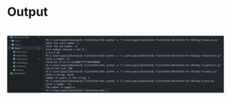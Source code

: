 <h1>Output<h1>
<img src="/Python-for-DSA/Day-3/Screenshot 2024-12-14 001217.png" alt="Day 3 Output" width="600">